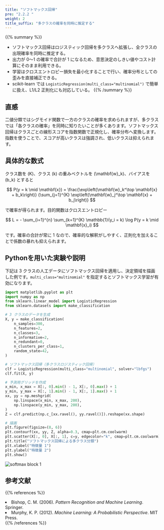 ```yaml
---
title: "ソフトマックス回帰"
pre: "2.2.2 "
weight: 2
title_suffix: "多クラスの確率を同時に推定する"
---
```


{{% summary %}}
- ソフトマックス回帰はロジスティック回帰を多クラスへ拡張し、全クラスの出現確率を同時に推定する。
- 出力が 0〜1 の確率で合計が 1 になるため、意思決定のしきい値やコスト計算にそのまま利用できる。
- 学習はクロスエントロピー損失を最小化することで行い、確率分布としての歪みを直接補正できる。
- scikit-learn では `LogisticRegression(multi_class="multinomial")` で簡単に扱え、L1/L2 正則化にも対応している。
{{% /summary %}}

## 直感
二値分類ではシグモイド関数で一方のクラスの確率を求められますが、多クラスでは「各クラスの確率」を同時に知りたいことが多くあります。ソフトマックス回帰はクラスごとの線形スコアを指数関数で正規化し、確率分布へ変換します。指数を使うことで、スコアが高いクラスは強調され、低いクラスは抑えられます。

## 具体的な数式
クラス数を \(K\)、クラス \(k\) の重みベクトルを \(\mathbf{w}_k\)、バイアスを \(b_k\) とすると

$$
P(y = k \mid \mathbf{x}) =
\frac{\exp\left(\mathbf{w}_k^\top \mathbf{x} + b_k\right)}
{\sum_{j=1}^{K} \exp\left(\mathbf{w}_j^\top \mathbf{x} + b_j\right)}
$$

で確率が得られます。目的関数はクロスエントロピー

$$
L = - \sum_{i=1}^{n} \sum_{k=1}^{K} \mathbb{1}(y_i = k) \log P(y = k \mid \mathbf{x}_i)
$$

です。確率の合計が常に 1 なので、確率的な解釈がしやすく、正則化を加えることで係数の暴れも抑えられます。

## Pythonを用いた実験や説明
下記は 3 クラスの人工データにソフトマックス回帰を適用し、決定領域を描画した例です。`multi_class="multinomial"` を指定するとソフトマックス学習が有効になります。

```python
import matplotlib.pyplot as plt
import numpy as np
from sklearn.linear_model import LogisticRegression
from sklearn.datasets import make_classification

# 3 クラスのデータを生成
X, y = make_classification(
    n_samples=300,
    n_features=2,
    n_classes=3,
    n_informative=2,
    n_redundant=0,
    n_clusters_per_class=1,
    random_state=42,
)

# ソフトマックス回帰（多クラスロジスティック回帰）
clf = LogisticRegression(multi_class="multinomial", solver="lbfgs")
clf.fit(X, y)

# 予測用グリッドを作成
x_min, x_max = X[:, 0].min() - 1, X[:, 0].max() + 1
y_min, y_max = X[:, 1].min() - 1, X[:, 1].max() + 1
xx, yy = np.meshgrid(
    np.linspace(x_min, x_max, 200),
    np.linspace(y_min, y_max, 200),
)
Z = clf.predict(np.c_[xx.ravel(), yy.ravel()]).reshape(xx.shape)

# 描画
plt.figure(figsize=(8, 6))
plt.contourf(xx, yy, Z, alpha=0.3, cmap=plt.cm.coolwarm)
plt.scatter(X[:, 0], X[:, 1], c=y, edgecolor="k", cmap=plt.cm.coolwarm)
plt.title("ソフトマックス回帰による多クラス分類")
plt.xlabel("特徴量 1")
plt.ylabel("特徴量 2")
plt.show()
```

![softmax block 1](/images/basic/classification/softmax_block01.svg)

## 参考文献
{{% references %}}
<li>Bishop, C. M. (2006). <i>Pattern Recognition and Machine Learning</i>. Springer.</li>
<li>Murphy, K. P. (2012). <i>Machine Learning: A Probabilistic Perspective</i>. MIT Press.</li>
{{% /references %}}
